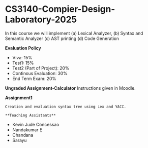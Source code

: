 # CS3140-Compier-Design-Laboratory-2025
In this course we will implement  (a) Lexical Analyzer, (b) Syntax and Semantic Analyzer (c) AST printing (d) Code Generation

**Evaluation Policy**
 - Viva: 15%
 - Test1: 15%
 - Test2 (Part of Project): 20%
 - Continous Evaluation: 30%
 - End Term Exam: 20%

**Ungraded Assignment-Calculator**
    Instructions given in Moodle.

**Assignment1**

    Creation and evaluation syntax tree using Lex and YACC.

    **Teaching Assistants**

   - Kevin Jude Concessao
   - Nandakumar E
   - Chandana
   - Sarayu
